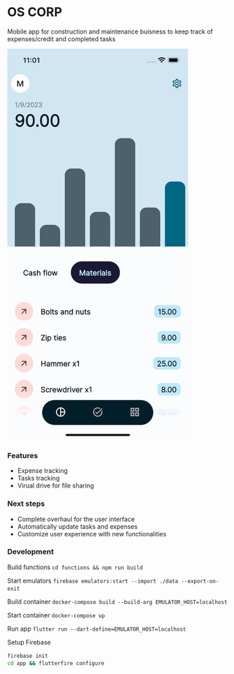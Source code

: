 # OS CORP
Mobile app for construction and maintenance buisness to keep track of expenses/credit and completed tasks

![OS CORP](./oscorp-1.jpg)

### Features
- Expense tracking
- Tasks tracking
- Virual drive for file sharing


### Next steps
- Complete overhaul for the user interface
- Automatically update tasks and expenses
- Customize user experience with new functionalities

### Development

Build functions
`cd functions && npm run build`

Start emulators
`firebase emulators:start --import ./data --export-on-exit`

Build container
`docker-compose build --build-arg EMULATOR_HOST=localhost`

Start container
`docker-compose up`

Run app
`flutter run --dart-define=EMULATOR_HOST=localhost`

Setup Firebase
```bash
firebase init
cd app && flutterfire configure
```
